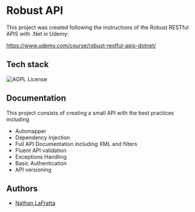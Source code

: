 
# Robust API

This project was created following the instructions of the Robust RESTful APIS with 
.Net in Udemy:

https://www.udemy.com/course/robust-restful-apis-dotnet/





## Tech stack

![AGPL License](https://img.shields.io/static/v1?label=Version&message=.Net&nbsp;6&color=blue)



## Documentation

This project consists of creating a small API with the best practices including

* Automapper
* Dependency Injection
* Full API Documentation including XML and filters
* Fluent API validation
* Exceptions Handling
* Basic Authentication
* API versioning



## Authors

- [Nathan LaFratta](https://www.udemy.com/user/nathan-lafratta/)

